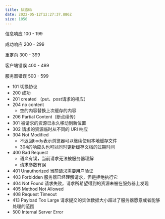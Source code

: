 ```yaml
---
title: 状态码
date: 2022-05-12T12:27:37.886Z
size: 1050
---
```

信息响应 100 - 199

成功响应 200 - 299

重定向 300 - 399

客户端错误 400 - 499

服务器错误 500 - 599

- 101 切换协议
- 200 成功
- 201 created （put、post请求的相应）
- 204 no content
  - 空的内容替换上次缓存的内容
- 206 Partial Content（断点续传）
- 301 被请求的资源已永久移动到新位置
- 302 请求的资源临时从不同的 URI 响应
- 304  Not Modified
  - 不返回body表示浏览器可以继续使用本地缓存文件
  - 304的响应头也可以同时更新缓存文档的过期时间
- 400 Bad Request
  - 语义有误，当前请求无法被服务器理解
  - 请求参数有误
- 401 Unauthorized  当前请求需要用户验证
- 403 Forbidden 服务器已经理解请求，但是拒绝执行它
- 404 Not Found 请求失败，请求所希望得到的资源未被在服务器上发现
- 405 Method Not Allowed
- 408 Request Timeout
- 413 Payload Too Large 请求提交的实体数据大小超过了服务器愿意或者能够处理的范围
- 500 Internal Server Error
